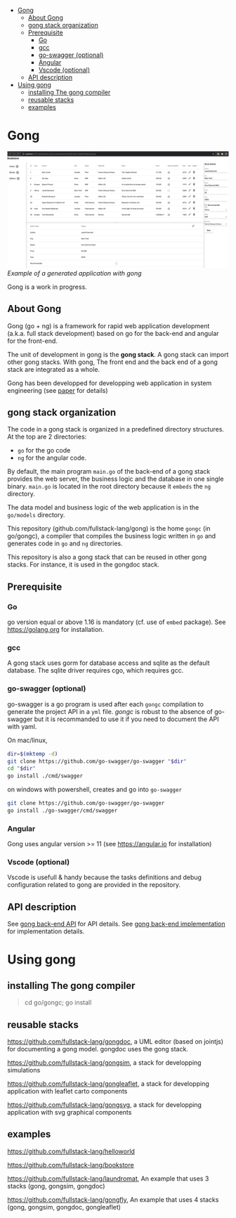 - [Gong](#gong)
  - [About Gong](#about-gong)
  - [gong stack organization](#gong-stack-organization)
  - [Prerequisite](#prerequisite)
    - [Go](#go)
    - [gcc](#gcc)
    - [go-swagger (optional)](#go-swagger-optional)
    - [Angular](#angular)
    - [Vscode (optional)](#vscode-optional)
  - [API description](#api-description)
- [Using gong](#using-gong)
  - [installing The gong compiler](#installing-the-gong-compiler)
  - [reusable stacks](#reusable-stacks)
  - [examples](#examples)

# Gong

![Example of a generated application with gong](docs/images/bookstore-client.png)
*Example of a generated application with gong*

Gong is a work in progress.

## About Gong

Gong (go + ng) is a framework for rapid web application development (a.k.a. full stack development) based on go for the back-end and angular for the front-end.

The unit of development in gong is the **gong stack**. A gong stack can import other gong stacks. With gong, The front end and the back end of a gong stack are integrated as a whole.

Gong has been developped for developping web application in system engineering (see [paper](https://www.researchgate.net/publication/354237095_GONG_an_open_source_MBSE_toolset/references#fullTextFileContent) for details)

## gong stack organization

The code in a gong stack is organized in a predefined directory structures. At the top are 2 directories:

- `go` for the go code
- `ng` for the angular code. 

By default, the main program `main.go` of the back-end of a gong stack provides the web server, the business logic and the database in one single binary. `main.go` is located in the root directory because it `embeds` the `ng` directory.

The data model and business logic of the web application is in the `go/models` directory. 

This repository (github.com/fullstack-lang/gong) is the home `gongc` (in go/gongc), a compiler that compiles the business logic written in `go` and generates code in `go` and `ng` directories.

This repository is also a gong stack that can be reused in other gong stacks. For instance, it is used in the gongdoc stack.

## Prerequisite

### Go

go version equal or above 1.16 is mandatory (cf. use of `embed` package). See https://golang.org for installation.

### gcc

A gong stack uses gorm for database access and sqlite as the default database. The sqlite driver requires cgo, which requires gcc.

### go-swagger (optional)

go-swagger is a go program is used after each `gongc` compilation to generate the project API in a `yml` file. *gongc* is robust to the absence of go-swagger but it is recommanded to use it if you need to document the API with yaml.

On mac/linux,

```bash
dir=$(mktemp -d) 
git clone https://github.com/go-swagger/go-swagger "$dir" 
cd "$dir"
go install ./cmd/swagger
```

on windows with powershell, creates and go into `go-swagger`
```bash
git clone https://github.com/go-swagger/go-swagger
go install ./go-swagger/cmd/swagger
```

### Angular

Gong uses angular version >= 11 (see https://angular.io for installation)

### Vscode (optional)

Vscode is usefull & handy because the tasks definitions and debug configuration related to gong are provided in the repository.

## API description

See [gong back-end API](./gong-go-api.md) for API details.
See [gong back-end implementation](./gong-go-impl.md) for implementation details.

# Using gong

## installing The gong compiler

> cd go/gongc; go install

## reusable stacks 

https://github.com/fullstack-lang/gongdoc, a UML editor (based on jointjs) for documenting a gong model. gongdoc uses the gong stack.

https://github.com/fullstack-lang/gongsim, a stack for developping simulations

https://github.com/fullstack-lang/gongleaflet, a stack for developping application with leaflet carto components

https://github.com/fullstack-lang/gongsvg, a stack for developping application with svg graphical components

## examples

https://github.com/fullstack-lang/helloworld

https://github.com/fullstack-lang/bookstore

https://github.com/fullstack-lang/laundromat, An example that uses 3 stacks (gong, gongsim, gongdoc)

https://github.com/fullstack-lang/gongfly, An example that uses 4 stacks (gong, gongsim, gongdoc, gongleaflet)
